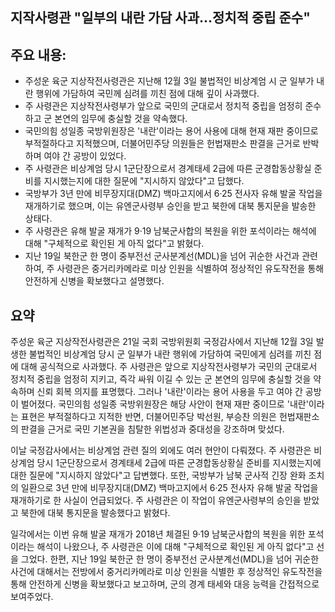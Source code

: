 ## 지작사령관 "일부의 내란 가담 사과…정치적 중립 준수"

## 주요 내용:
*   주성운 육군 지상작전사령관은 지난해 12월 3일 불법적인 비상계엄 시 군 일부가 내란 행위에 가담하여 국민께 심려를 끼친 점에 대해 깊이 사과했다.
*   주 사령관은 지상작전사령부가 앞으로 국민의 군대로서 정치적 중립을 엄정히 준수하고 군 본연의 임무에 충실할 것을 약속했다.
*   국민의힘 성일종 국방위원장은 '내란'이라는 용어 사용에 대해 현재 재판 중이므로 부적절하다고 지적했으며, 더불어민주당 의원들은 헌법재판소 판결을 근거로 반박하며 여야 간 공방이 있었다.
*   주 사령관은 비상계엄 당시 1군단장으로서 경계태세 2급에 따른 군경합동상황실 준비를 지시했는지에 대한 질문에 "지시하지 않았다"고 답했다.
*   국방부가 3년 만에 비무장지대(DMZ) 백마고지에서 6·25 전사자 유해 발굴 작업을 재개하기로 했으며, 이는 유엔군사령부 승인을 받고 북한에 대북 통지문을 발송한 상태다.
*   주 사령관은 유해 발굴 재개가 9·19 남북군사합의 복원을 위한 포석이라는 해석에 대해 "구체적으로 확인된 게 아직 없다"고 밝혔다.
*   지난 19일 북한군 한 명이 중부전선 군사분계선(MDL)을 넘어 귀순한 사건과 관련하여, 주 사령관은 중거리카메라로 미상 인원을 식별하여 정상적인 유도작전을 통해 안전하게 신병을 확보했다고 설명했다.

## 요약

주성운 육군 지상작전사령관은 21일 국회 국방위원회 국정감사에서 지난해 12월 3일 발생한 불법적인 비상계엄 당시 군 일부가 내란 행위에 가담하여 국민에게 심려를 끼친 점에 대해 공식적으로 사과했다. 주 사령관은 앞으로 지상작전사령부가 국민의 군대로서 정치적 중립을 엄정히 지키고, 즉각 싸워 이길 수 있는 군 본연의 임무에 충실할 것을 약속하며 신뢰 회복 의지를 표명했다. 그러나 '내란'이라는 용어 사용을 두고 여야 간 공방이 벌어졌다. 국민의힘 성일종 국방위원장은 해당 사안이 현재 재판 중이므로 '내란'이라는 표현은 부적절하다고 지적한 반면, 더불어민주당 박선원, 부승찬 의원은 헌법재판소의 판결을 근거로 국민 기본권을 침탈한 위법성과 중대성을 강조하며 맞섰다.

이날 국정감사에서는 비상계엄 관련 질의 외에도 여러 현안이 다뤄졌다. 주 사령관은 비상계엄 당시 1군단장으로서 경계태세 2급에 따른 군경합동상황실 준비를 지시했는지에 대한 질문에 "지시하지 않았다"고 답변했다. 또한, 국방부가 남북 군사적 긴장 완화 조치의 일환으로 3년 만에 비무장지대(DMZ) 백마고지에서 6·25 전사자 유해 발굴 작업을 재개하기로 한 사실이 언급되었다. 주 사령관은 이 작업이 유엔군사령부의 승인을 받았고 북한에 대북 통지문을 발송했다고 밝혔다.

일각에서는 이번 유해 발굴 재개가 2018년 체결된 9·19 남북군사합의 복원을 위한 포석이라는 해석이 나왔으나, 주 사령관은 이에 대해 "구체적으로 확인된 게 아직 없다"고 선을 그었다. 한편, 지난 19일 북한군 한 명이 중부전선 군사분계선(MDL)을 넘어 귀순한 사건에 대해서는 전방에서 중거리카메라로 미상 인원을 식별한 후 정상적인 유도작전을 통해 안전하게 신병을 확보했다고 보고하며, 군의 경계 태세와 대응 능력을 간접적으로 보여주었다.
